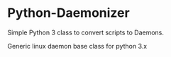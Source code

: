 # Python-Daemonizer
Simple Python 3 class to convert scripts to Daemons.

Generic linux daemon base class for python 3.x

